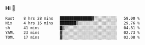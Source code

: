 ### Hi 👋

<!--START_SECTION:waka-->

```txt
Rust    8 hrs 28 mins   ██████████████▓░░░░░░░░░░   59.00 %
Nix     4 hrs 16 mins   ███████▒░░░░░░░░░░░░░░░░░   29.76 %
sh      41 mins         █▒░░░░░░░░░░░░░░░░░░░░░░░   04.81 %
YAML    23 mins         ▓░░░░░░░░░░░░░░░░░░░░░░░░   02.73 %
TOML    17 mins         ▓░░░░░░░░░░░░░░░░░░░░░░░░   02.08 %
```

<!--END_SECTION:waka-->
